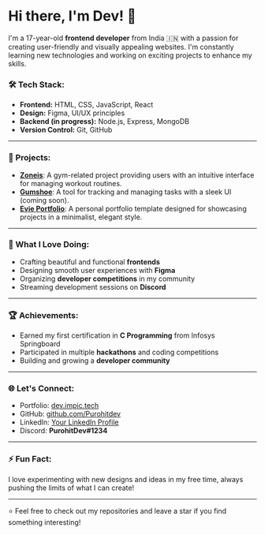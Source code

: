 # Hi there, I'm Dev! 👋

I'm a 17-year-old **frontend developer** from India 🇮🇳 with a passion for creating user-friendly and visually appealing websites. I'm constantly learning new technologies and working on exciting projects to enhance my skills.

### 🛠️ Tech Stack:
- **Frontend:** HTML, CSS, JavaScript, React
- **Design:** Figma, UI/UX principles
- **Backend (in progress):** Node.js, Express, MongoDB
- **Version Control:** Git, GitHub

---

### 🚀 Projects:
- [**Zoneis**](https://zoneis.vercel.app/): A gym-related project providing users with an intuitive interface for managing workout routines.
- [**Gumshoe**](#): A tool for tracking and managing tasks with a sleek UI (coming soon).
- [**Evie Portfolio**](viee.vercel.app): A personal portfolio template designed for showcasing projects in a minimalist, elegant style.

---

### 🎨 What I Love Doing:
- Crafting beautiful and functional **frontends**
- Designing smooth user experiences with **Figma**
- Organizing **developer competitions** in my community
- Streaming development sessions on **Discord**

---

### 🏆 Achievements:
- Earned my first certification in **C Programming** from Infosys Springboard
- Participated in multiple **hackathons** and coding competitions
- Building and growing a **developer community**

---

### 🌐 Let's Connect:
- Portfolio: [dev.impic.tech](dev.impic.tech)
- GitHub: [github.com/Purohitdev](https://github.com/Purohitdev)
- LinkedIn: [Your LinkedIn Profile](https://www.linkedin.com/in/devansh-rajpurohit/)
- Discord: **PurohitDev#1234**

---

### ⚡ Fun Fact:
I love experimenting with new designs and ideas in my free time, always pushing the limits of what I can create!

---

⭐️ Feel free to check out my repositories and leave a star if you find something interesting!
